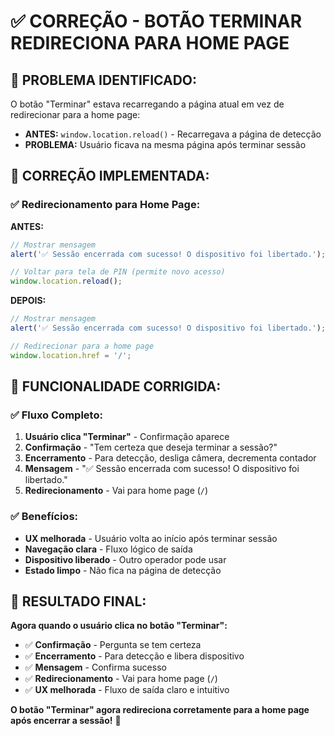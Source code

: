 # ✅ CORREÇÃO - BOTÃO TERMINAR REDIRECIONA PARA HOME PAGE

## 🎯 **PROBLEMA IDENTIFICADO:**

O botão "Terminar" estava recarregando a página atual em vez de redirecionar para a home page:
- **ANTES:** `window.location.reload()` - Recarregava a página de detecção
- **PROBLEMA:** Usuário ficava na mesma página após terminar sessão

## 🔧 **CORREÇÃO IMPLEMENTADA:**

### ✅ **Redirecionamento para Home Page:**

**ANTES:**
```javascript
// Mostrar mensagem
alert('✅ Sessão encerrada com sucesso! O dispositivo foi libertado.');

// Voltar para tela de PIN (permite novo acesso)
window.location.reload();
```

**DEPOIS:**
```javascript
// Mostrar mensagem
alert('✅ Sessão encerrada com sucesso! O dispositivo foi libertado.');

// Redirecionar para a home page
window.location.href = '/';
```

## 🎯 **FUNCIONALIDADE CORRIGIDA:**

### ✅ **Fluxo Completo:**
1. **Usuário clica "Terminar"** - Confirmação aparece
2. **Confirmação** - "Tem certeza que deseja terminar a sessão?"
3. **Encerramento** - Para detecção, desliga câmera, decrementa contador
4. **Mensagem** - "✅ Sessão encerrada com sucesso! O dispositivo foi libertado."
5. **Redirecionamento** - Vai para home page (`/`)

### ✅ **Benefícios:**
- **UX melhorada** - Usuário volta ao início após terminar sessão
- **Navegação clara** - Fluxo lógico de saída
- **Dispositivo liberado** - Outro operador pode usar
- **Estado limpo** - Não fica na página de detecção

## 🎉 **RESULTADO FINAL:**

**Agora quando o usuário clica no botão "Terminar":**

- ✅ **Confirmação** - Pergunta se tem certeza
- ✅ **Encerramento** - Para detecção e libera dispositivo
- ✅ **Mensagem** - Confirma sucesso
- ✅ **Redirecionamento** - Vai para home page (`/`)
- ✅ **UX melhorada** - Fluxo de saída claro e intuitivo

**O botão "Terminar" agora redireciona corretamente para a home page após encerrar a sessão!** 🎉
